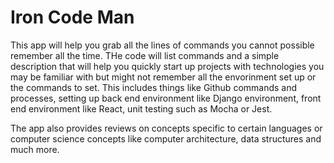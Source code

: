# Iron Code Man 
  This app will help you grab all the lines of commands you cannot possible remember all the time. THe code will list commands and a simple description that will help you quickly start up projects with technologies you may be familiar with but might not remember all the envorinment set up or the commands to set. This includes things like Github commands and processes, setting up back end environment like Django environment, front end environment like React, unit testing such as Mocha or Jest. 

  The app also provides reviews on concepts specific to certain languages or computer science concepts like computer architecture,  data structures and much more. 

